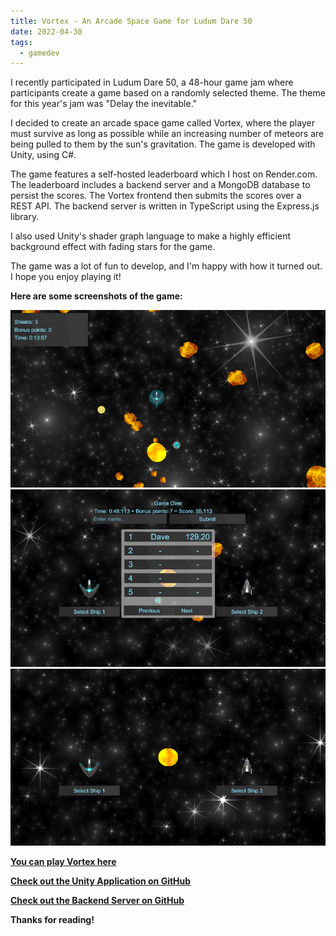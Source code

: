 ```yaml
---
title: Vortex - An Arcade Space Game for Ludum Dare 50
date: 2022-04-30
tags:
  - gamedev
---
```


I recently participated in Ludum Dare 50, a 48-hour game jam where participants create a game based on a randomly selected theme. The theme for this year's jam was "Delay the inevitable."

I decided to create an arcade space game called Vortex, where the player must survive as long as possible while an increasing number of meteors are being pulled to them by the sun's gravitation. The game is developed with Unity, using C#.

The game features a self-hosted leaderboard which I host on Render.com. The leaderboard includes a backend server and a MongoDB database to persist the scores. The Vortex frontend then submits the scores over a REST API. The backend server is written in TypeScript using the Express.js library.

I also used Unity's shader graph language to make a highly efficient background effect with fading stars for the game.

The game was a lot of fun to develop, and I'm happy with how it turned out. I hope you enjoy playing it!

**Here are some screenshots of the game:**

![Image of the player ship flying through a field of meteors](vortex_1.png)
![Image of the player ship being pulled towards the sun](vortex_2.png)
![Image of the leaderboard screen](vortex_3.png)

[**You can play Vortex here**](https://davidjs.itch.io/vortex)

[**Check out the Unity Application on GitHub**](https://github.com/daviddiener/Ludum-Dare-50)

[**Check out the Backend Server on GitHub**](https://github.com/daviddiener/Ludum-Dare-50-Backend)

**Thanks for reading!**